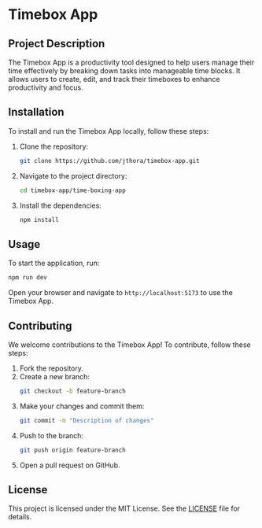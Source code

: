 # Timebox App

## Project Description
The Timebox App is a productivity tool designed to help users manage their time effectively by breaking down tasks into manageable time blocks. It allows users to create, edit, and track their timeboxes to enhance productivity and focus.

## Installation
To install and run the Timebox App locally, follow these steps:

1. Clone the repository:
    ```bash
    git clone https://github.com/jthora/timebox-app.git
    ```
2. Navigate to the project directory:
    ```bash
    cd timebox-app/time-boxing-app
    ```
3. Install the dependencies:
    ```bash
    npm install
    ```

## Usage
To start the application, run:
```bash
npm run dev
```
Open your browser and navigate to `http://localhost:5173` to use the Timebox App.

## Contributing
We welcome contributions to the Timebox App! To contribute, follow these steps:

1. Fork the repository.
2. Create a new branch:
    ```bash
    git checkout -b feature-branch
    ```
3. Make your changes and commit them:
    ```bash
    git commit -m "Description of changes"
    ```
4. Push to the branch:
    ```bash
    git push origin feature-branch
    ```
5. Open a pull request on GitHub.

## License
This project is licensed under the MIT License. See the [LICENSE](LICENSE) file for details.
